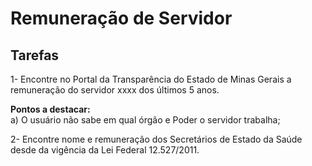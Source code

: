 # Remuneração de Servidor

## Tarefas

1- Encontre no Portal da Transparência do Estado de Minas Gerais a remuneração do servidor xxxx dos últimos 5 anos.   
 
**Pontos a destacar:**   
a) O usuário não sabe em qual órgão e Poder o servidor trabalha;



2- Encontre nome e remuneração dos Secretários de Estado da Saúde desde da vigência da Lei Federal 12.527/2011.
